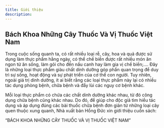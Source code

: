 ```yaml
---
title: Giới thiệu
description: 
---
```


## Bách Khoa Những Cây Thuốc Và Vị Thuốc Việt Nam

Trong cuộc sống quanh ta, có rất nhiều loại rễ, cây, hoa và quả được sử dụng làm thực phẩm hằng ngày, có thể chế biến được rất nhiều món ăn ngon từ ăn sống, làm gỏi cho đến nấu canh hay làm gia vị chế biến;…. Đây là những loại thực phẩm giàu chất dinh dưỡng góp phần quan trọng để duy trì sự sống, hoạt động và sự phát triển của cơ thể con người. Tuy nhiên, ngoài giá trị dinh dưỡng, ít ai biết rằng các loại thực phẩm này lại có nhiều tác dụng phòng bệnh, chữa bệnh và đẩy lùi các nguy cơ bệnh khác.

Mỗi loại thực phẩm có chứa các chất dinh dưỡng khác nhau, từ đó công dụng chữa bệnh cũng khác nhau. Do đó, để giúp cho độc giả tìm hiểu tác dụng và áp dụng đúng các bài thuốc chữa bệnh đơn giản từ những loại cây quen thuộc xung quanh, Nhà xuất bản Hồng Đức xin giới thiệu cuốn sách:

“BÁCH KHOA NHỮNG CÂY THUỐC VÀ VỊ THUỐC VIỆT NAM”
